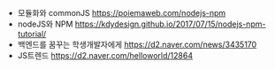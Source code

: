 - 모듈화와 commonJS https://poiemaweb.com/nodejs-npm
- nodeJS와 NPM https://kdydesign.github.io/2017/07/15/nodejs-npm-tutorial/
- 백엔드를 꿈꾸는 학생개발자에게 https://d2.naver.com/news/3435170
- JS트렌드 https://d2.naver.com/helloworld/12864